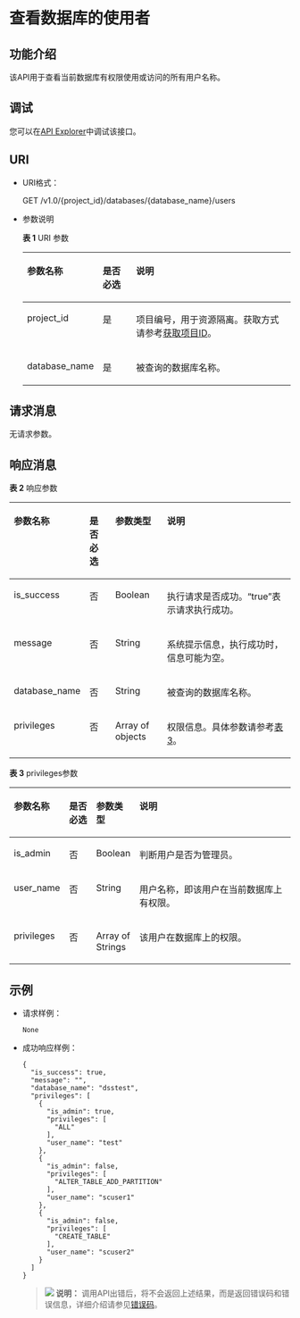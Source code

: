 # 查看数据库的使用者<a name="dli_02_0040"></a>

## 功能介绍<a name="s9022b362116544488f1346cc1330f2ee"></a>

该API用于查看当前数据库有权限使用或访问的所有用户名称。

## 调试<a name="section556523314214"></a>

您可以在[API Explorer](https://apiexplorer.developer.huaweicloud.com/apiexplorer/doc?product=DLI&api=ListDatabaseUsers)中调试该接口。

## URI<a name="sfefe36e9d87c4dd78c1400e0b9a5cffe"></a>

-   URI格式：

    GET /v1.0/\{project\_id\}/databases/\{database\_name\}/users

-   参数说明

    **表 1**  URI 参数

    <a name="zh-cn_topic_0069077917_table47403819"></a>
    <table><thead align="left"><tr id="zh-cn_topic_0069077917_row13090998"><th class="cellrowborder" valign="top" width="16.61%" id="mcps1.2.4.1.1"><p id="zh-cn_topic_0069077917_p138515164287"><a name="zh-cn_topic_0069077917_p138515164287"></a><a name="zh-cn_topic_0069077917_p138515164287"></a>参数名称</p>
    </th>
    <th class="cellrowborder" valign="top" width="13.700000000000001%" id="mcps1.2.4.1.2"><p id="a975463c647c04e418957975355d8d889"><a name="a975463c647c04e418957975355d8d889"></a><a name="a975463c647c04e418957975355d8d889"></a>是否必选</p>
    </th>
    <th class="cellrowborder" valign="top" width="69.69%" id="mcps1.2.4.1.3"><p id="zh-cn_topic_0069077917_p53855166283"><a name="zh-cn_topic_0069077917_p53855166283"></a><a name="zh-cn_topic_0069077917_p53855166283"></a>说明</p>
    </th>
    </tr>
    </thead>
    <tbody><tr id="row17061240154210"><td class="cellrowborder" valign="top" width="16.61%" headers="mcps1.2.4.1.1 "><p id="zh-cn_topic_0069077803_p43412436"><a name="zh-cn_topic_0069077803_p43412436"></a><a name="zh-cn_topic_0069077803_p43412436"></a>project_id</p>
    </td>
    <td class="cellrowborder" valign="top" width="13.700000000000001%" headers="mcps1.2.4.1.2 "><p id="zh-cn_topic_0069077803_p26746391"><a name="zh-cn_topic_0069077803_p26746391"></a><a name="zh-cn_topic_0069077803_p26746391"></a>是</p>
    </td>
    <td class="cellrowborder" valign="top" width="69.69%" headers="mcps1.2.4.1.3 "><p id="p1310472724012"><a name="p1310472724012"></a><a name="p1310472724012"></a>项目编号，用于资源隔离。获取方式请参考<a href="获取项目ID.md">获取项目ID</a>。</p>
    </td>
    </tr>
    <tr id="zh-cn_topic_0069077917_row27824106"><td class="cellrowborder" valign="top" width="16.61%" headers="mcps1.2.4.1.1 "><p id="zh-cn_topic_0069077917_p39160124"><a name="zh-cn_topic_0069077917_p39160124"></a><a name="zh-cn_topic_0069077917_p39160124"></a>database_name</p>
    </td>
    <td class="cellrowborder" valign="top" width="13.700000000000001%" headers="mcps1.2.4.1.2 "><p id="zh-cn_topic_0069077917_p17853499"><a name="zh-cn_topic_0069077917_p17853499"></a><a name="zh-cn_topic_0069077917_p17853499"></a>是</p>
    </td>
    <td class="cellrowborder" valign="top" width="69.69%" headers="mcps1.2.4.1.3 "><p id="p4353182211446"><a name="p4353182211446"></a><a name="p4353182211446"></a>被查询的数据库名称。</p>
    </td>
    </tr>
    </tbody>
    </table>


## 请求消息<a name="s3e4b9bd8028f44d4a50de99e54b5c834"></a>

无请求参数。

## 响应消息<a name="sc635755e28ef4e23a5f935721506b136"></a>

**表 2**  响应参数

<a name="zh-cn_topic_0069077917_table58402585"></a>
<table><thead align="left"><tr id="zh-cn_topic_0069077917_row40562973"><th class="cellrowborder" valign="top" width="15.57%" id="mcps1.2.5.1.1"><p id="a40b1c2f3eab7411b88a4926575e040e9"><a name="a40b1c2f3eab7411b88a4926575e040e9"></a><a name="a40b1c2f3eab7411b88a4926575e040e9"></a>参数名称</p>
</th>
<th class="cellrowborder" valign="top" width="10.24%" id="mcps1.2.5.1.2"><p id="p0213185416267"><a name="p0213185416267"></a><a name="p0213185416267"></a>是否必选</p>
</th>
<th class="cellrowborder" valign="top" width="19.56%" id="mcps1.2.5.1.3"><p id="aa4b8c48a20094432b271bf115758f7c3"><a name="aa4b8c48a20094432b271bf115758f7c3"></a><a name="aa4b8c48a20094432b271bf115758f7c3"></a>参数类型</p>
</th>
<th class="cellrowborder" valign="top" width="54.63%" id="mcps1.2.5.1.4"><p id="zh-cn_topic_0069077917_p872181062918"><a name="zh-cn_topic_0069077917_p872181062918"></a><a name="zh-cn_topic_0069077917_p872181062918"></a>说明</p>
</th>
</tr>
</thead>
<tbody><tr id="zh-cn_topic_0069077917_row22452291"><td class="cellrowborder" valign="top" width="15.57%" headers="mcps1.2.5.1.1 "><p id="zh-cn_topic_0069077917_p6696265"><a name="zh-cn_topic_0069077917_p6696265"></a><a name="zh-cn_topic_0069077917_p6696265"></a>is_success</p>
</td>
<td class="cellrowborder" valign="top" width="10.24%" headers="mcps1.2.5.1.2 "><p id="p112131654192616"><a name="p112131654192616"></a><a name="p112131654192616"></a>否</p>
</td>
<td class="cellrowborder" valign="top" width="19.56%" headers="mcps1.2.5.1.3 "><p id="zh-cn_topic_0069077917_p45003772"><a name="zh-cn_topic_0069077917_p45003772"></a><a name="zh-cn_topic_0069077917_p45003772"></a>Boolean</p>
</td>
<td class="cellrowborder" valign="top" width="54.63%" headers="mcps1.2.5.1.4 "><p id="p47191535121513"><a name="p47191535121513"></a><a name="p47191535121513"></a>执行请求是否成功。<span class="parmvalue" id="parmvalue66617595161051"><a name="parmvalue66617595161051"></a><a name="parmvalue66617595161051"></a>“true”</span>表示请求执行成功。</p>
</td>
</tr>
<tr id="zh-cn_topic_0069077917_row58624704"><td class="cellrowborder" valign="top" width="15.57%" headers="mcps1.2.5.1.1 "><p id="zh-cn_topic_0069077917_p50980558"><a name="zh-cn_topic_0069077917_p50980558"></a><a name="zh-cn_topic_0069077917_p50980558"></a>message</p>
</td>
<td class="cellrowborder" valign="top" width="10.24%" headers="mcps1.2.5.1.2 "><p id="p1521355482615"><a name="p1521355482615"></a><a name="p1521355482615"></a>否</p>
</td>
<td class="cellrowborder" valign="top" width="19.56%" headers="mcps1.2.5.1.3 "><p id="zh-cn_topic_0069077917_p12863387"><a name="zh-cn_topic_0069077917_p12863387"></a><a name="zh-cn_topic_0069077917_p12863387"></a>String</p>
</td>
<td class="cellrowborder" valign="top" width="54.63%" headers="mcps1.2.5.1.4 "><p id="p18719635161517"><a name="p18719635161517"></a><a name="p18719635161517"></a>系统提示信息，执行成功时，信息可能为空。</p>
</td>
</tr>
<tr id="zh-cn_topic_0069077917_row49277313"><td class="cellrowborder" valign="top" width="15.57%" headers="mcps1.2.5.1.1 "><p id="zh-cn_topic_0069077917_p32039392"><a name="zh-cn_topic_0069077917_p32039392"></a><a name="zh-cn_topic_0069077917_p32039392"></a>database_name</p>
</td>
<td class="cellrowborder" valign="top" width="10.24%" headers="mcps1.2.5.1.2 "><p id="p3213354132616"><a name="p3213354132616"></a><a name="p3213354132616"></a>否</p>
</td>
<td class="cellrowborder" valign="top" width="19.56%" headers="mcps1.2.5.1.3 "><p id="zh-cn_topic_0069077917_p25491132"><a name="zh-cn_topic_0069077917_p25491132"></a><a name="zh-cn_topic_0069077917_p25491132"></a>String</p>
</td>
<td class="cellrowborder" valign="top" width="54.63%" headers="mcps1.2.5.1.4 "><p id="zh-cn_topic_0069077917_p51515784"><a name="zh-cn_topic_0069077917_p51515784"></a><a name="zh-cn_topic_0069077917_p51515784"></a>被查询的数据库名称。</p>
</td>
</tr>
<tr id="row1486814573286"><td class="cellrowborder" valign="top" width="15.57%" headers="mcps1.2.5.1.1 "><p id="p138251311294"><a name="p138251311294"></a><a name="p138251311294"></a>privileges</p>
</td>
<td class="cellrowborder" valign="top" width="10.24%" headers="mcps1.2.5.1.2 "><p id="p7825734296"><a name="p7825734296"></a><a name="p7825734296"></a>否</p>
</td>
<td class="cellrowborder" valign="top" width="19.56%" headers="mcps1.2.5.1.3 "><p id="p17826103182912"><a name="p17826103182912"></a><a name="p17826103182912"></a>Array of objects</p>
</td>
<td class="cellrowborder" valign="top" width="54.63%" headers="mcps1.2.5.1.4 "><p id="p1826239296"><a name="p1826239296"></a><a name="p1826239296"></a>权限信息。具体参数请参考<a href="#table34433526275">表3</a>。</p>
</td>
</tr>
</tbody>
</table>

**表 3**  privileges参数

<a name="table34433526275"></a>
<table><thead align="left"><tr id="row144431527271"><th class="cellrowborder" valign="top" width="15.57%" id="mcps1.2.5.1.1"><p id="p9444952202719"><a name="p9444952202719"></a><a name="p9444952202719"></a>参数名称</p>
</th>
<th class="cellrowborder" valign="top" width="10.24%" id="mcps1.2.5.1.2"><p id="p15444125218277"><a name="p15444125218277"></a><a name="p15444125218277"></a>是否必选</p>
</th>
<th class="cellrowborder" valign="top" width="10.780000000000001%" id="mcps1.2.5.1.3"><p id="p1444105232710"><a name="p1444105232710"></a><a name="p1444105232710"></a>参数类型</p>
</th>
<th class="cellrowborder" valign="top" width="63.41%" id="mcps1.2.5.1.4"><p id="p124440522274"><a name="p124440522274"></a><a name="p124440522274"></a>说明</p>
</th>
</tr>
</thead>
<tbody><tr id="row1844415524277"><td class="cellrowborder" valign="top" width="15.57%" headers="mcps1.2.5.1.1 "><p id="p59413180326"><a name="p59413180326"></a><a name="p59413180326"></a>is_admin</p>
</td>
<td class="cellrowborder" valign="top" width="10.24%" headers="mcps1.2.5.1.2 "><p id="p29421418113219"><a name="p29421418113219"></a><a name="p29421418113219"></a>否</p>
</td>
<td class="cellrowborder" valign="top" width="10.780000000000001%" headers="mcps1.2.5.1.3 "><p id="p1994219183326"><a name="p1994219183326"></a><a name="p1994219183326"></a>Boolean</p>
</td>
<td class="cellrowborder" valign="top" width="63.41%" headers="mcps1.2.5.1.4 "><p id="p89421818163211"><a name="p89421818163211"></a><a name="p89421818163211"></a>判断用户是否为管理员。</p>
</td>
</tr>
<tr id="row944555216276"><td class="cellrowborder" valign="top" width="15.57%" headers="mcps1.2.5.1.1 "><p id="p4942018163211"><a name="p4942018163211"></a><a name="p4942018163211"></a>user_name</p>
</td>
<td class="cellrowborder" valign="top" width="10.24%" headers="mcps1.2.5.1.2 "><p id="p594211853212"><a name="p594211853212"></a><a name="p594211853212"></a>否</p>
</td>
<td class="cellrowborder" valign="top" width="10.780000000000001%" headers="mcps1.2.5.1.3 "><p id="p6942141812326"><a name="p6942141812326"></a><a name="p6942141812326"></a>String</p>
</td>
<td class="cellrowborder" valign="top" width="63.41%" headers="mcps1.2.5.1.4 "><p id="p159426187327"><a name="p159426187327"></a><a name="p159426187327"></a>用户名称，即该用户在当前数据库上有权限。</p>
</td>
</tr>
<tr id="row11445752142715"><td class="cellrowborder" valign="top" width="15.57%" headers="mcps1.2.5.1.1 "><p id="p1494331883214"><a name="p1494331883214"></a><a name="p1494331883214"></a>privileges</p>
</td>
<td class="cellrowborder" valign="top" width="10.24%" headers="mcps1.2.5.1.2 "><p id="p1794341873218"><a name="p1794341873218"></a><a name="p1794341873218"></a>否</p>
</td>
<td class="cellrowborder" valign="top" width="10.780000000000001%" headers="mcps1.2.5.1.3 "><p id="p18943141817327"><a name="p18943141817327"></a><a name="p18943141817327"></a>Array of Strings</p>
</td>
<td class="cellrowborder" valign="top" width="63.41%" headers="mcps1.2.5.1.4 "><p id="p1394381843217"><a name="p1394381843217"></a><a name="p1394381843217"></a>该用户在数据库上的权限。</p>
</td>
</tr>
</tbody>
</table>

## 示例<a name="section58202197153616"></a>

-   请求样例：

    ```
    None
    ```

-   成功响应样例：

    ```
    {
      "is_success": true,
      "message": "",
      "database_name": "dsstest",
      "privileges": [
        {
          "is_admin": true,
          "privileges": [
            "ALL"
          ],
          "user_name": "test"
        },
        {
          "is_admin": false,
          "privileges": [
            "ALTER_TABLE_ADD_PARTITION"
          ],
          "user_name": "scuser1"
        },
        {
          "is_admin": false,
          "privileges": [
            "CREATE_TABLE"
          ],
          "user_name": "scuser2"
        }
      ]
    }
    ```

    >![](public_sys-resources/icon-note.gif) **说明：** 
    >调用API出错后，将不会返回上述结果，而是返回错误码和错误信息，详细介绍请参见[错误码](错误码.md)。


